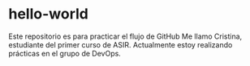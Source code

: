 # hello-world
Este repositorio es para practicar el flujo de GitHub
Me llamo Cristina, estudiante del primer curso de ASIR. Actualmente estoy realizando prácticas en el grupo de DevOps.
